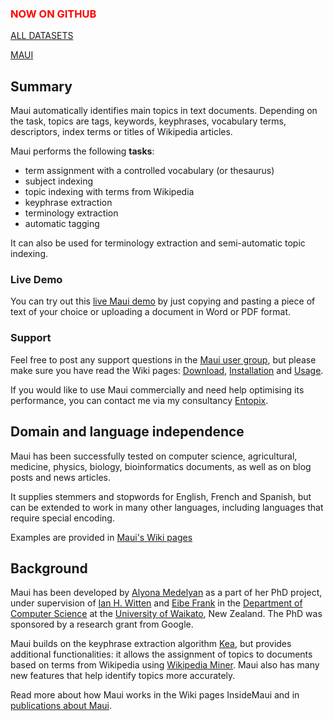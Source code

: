 ### <font color='red'>NOW ON GITHUB</font> ###

[ALL DATASETS](https://github.com/zelandiya/keyword-extraction-datasets)

[MAUI](https://github.com/zelandiya/maui)

## Summary ##
Maui automatically identifies main topics in text documents. Depending on the task, topics are tags, keywords, keyphrases, vocabulary terms, descriptors, index terms or titles of Wikipedia articles.


Maui performs the following **tasks**:

  * term assignment with a controlled vocabulary (or thesaurus)
  * subject indexing
  * topic indexing with terms from Wikipedia
  * keyphrase extraction
  * terminology extraction
  * automatic tagging

It can also be used for terminology extraction and semi-automatic topic indexing.

### Live Demo ###
You can try out this [live Maui demo](http://maui-indexer.appspot.com/) by just copying and pasting a piece of text of your choice or uploading a document in Word or PDF format.

### Support ###
Feel free to post any support questions in the [Maui user group](http://groups.google.com/group/kea-and-maui-support), but please make sure you have read the Wiki pages: [Download](Download.md), [Installation](Installation.md) and [Usage](Usage.md).

If you would like to use Maui commercially and need help optimising its performance, you can contact me via my consultancy [Entopix](http://www.entopix.com).

## Domain and language independence ##

Maui has been successfully tested on computer science, agricultural, medicine, physics, biology, bioinformatics documents, as well as on blog posts and news articles.

It supplies stemmers and stopwords for English, French and Spanish, but can be extended to work in many other languages, including languages that require special encoding.

Examples are provided in [Maui's Wiki pages](Examples.md)

## Background ##

Maui has been developed by [Alyona Medelyan](http://www.medelyan.com) as a part of her PhD project, under supervision of [Ian H. Witten](http://www.cs.waikato.ac.nz/~ihw) and [Eibe Frank](http://www.cs.waikato.ac.nz/~eibe) in the [Department of Computer Science](http://www.cs.waikato.ac.nz) at the [University of Waikato](http://www.waikato.ac.nz/), New Zealand. The PhD was sponsored by a research grant from Google.

Maui builds on the keyphrase extraction algorithm [Kea](http://www.nzdl.org/kea), but provides additional functionalities: it allows the assignment of topics to documents based on terms from Wikipedia using [Wikipedia Miner](http://wikipedia-miner.sourceforge.net/). Maui also has many new features that help identify topics more accurately.

Read more about how Maui works in the Wiki pages InsideMaui and in [publications about Maui](Publications.md).